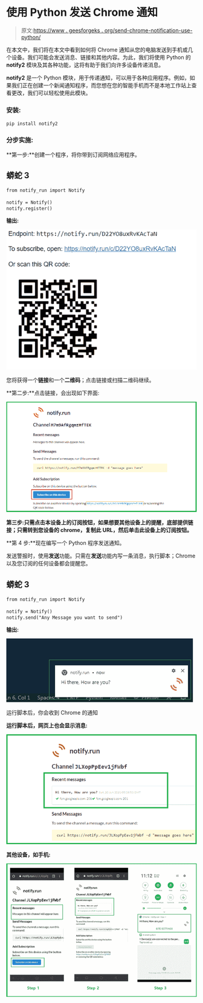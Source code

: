 # 使用 Python 发送 Chrome 通知

> 原文:[https://www . geesforgeks . org/send-chrome-notification-use-python/](https://www.geeksforgeeks.org/send-chrome-notification-using-python/)

在本文中，我们将在本文中看到如何将 Chrome 通知从您的电脑发送到手机或几个设备。我们可能会发送消息、链接和其他内容。为此，我们将使用 Python 的 **notify2** 模块及其各种功能，这将有助于我们向许多设备传递消息。

**notify2** 是一个 Python 模块，用于传递通知，可以用于各种应用程序。例如，如果我们正在创建一个新闻通知程序，而您想在您的智能手机而不是本地工作站上查看更改，我们可以轻松使用此模块。

### **安装:**

```
pip install notify2
```

### **分步实施:**

**第一步:**创建一个程序，将你带到订阅网络应用程序。

## 蟒蛇 3

```
from notify_run import Notify

notify = Notify()
notify.register()
```

**输出:**

![](img/648e0138d9d7b2c73d459451ffdf7e44.png)

您将获得一个**链接**和一个**二维码**；点击链接或扫描二维码继续。

**第二步:**点击链接，会出现如下界面:

![](img/4f41359f3461220dd10bdf4b46472c5c.png)

**第三步:**只需点击本设备上的**订阅按钮，如果想要其他设备上的提醒，底部提供链接；只需转到您设备的 chrome，复制此 URL，然后单击此设备上的订阅按钮。**

**第 4 步:**现在编写一个 Python 程序发送通知。

发送警报时，使用**发送**功能。只需在**发送**功能内写一条消息，执行脚本；Chrome 以及您订阅的任何设备都会提醒您。

## 蟒蛇 3

```
from notify_run import Notify

notify = Notify()
notify.send("Any Message you want to send")
```

**输出:**

![](img/47e361258d974dde46df67f3dafdc4f3.png)

运行脚本后，你会收到 Chrome 的通知

**运行脚本后，网页上也会显示消息:**

![](img/87e7023d8dbb4c9f57f919ff8723053c.png)

**其他设备，如手机:**

![](img/dc79020e8ec783ae0ee476aa4a85c69d.png)